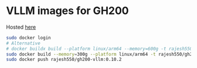 # VLLM images for GH200

Hosted [here](https://hub.docker.com/repository/docker/rajesh550/gh200-vllm)

```bash
sudo docker login
# Alternative
# docker buildx build --platform linux/arm64 --memory=600g -t rajesh550/gh200-vllm:0.9.0.1 .
sudo docker build --memory=300g --platform linux/arm64 -t rajesh550/gh200-vllm:0.10.2 .  
sudo docker push rajesh550/gh200-vllm:0.10.2
```